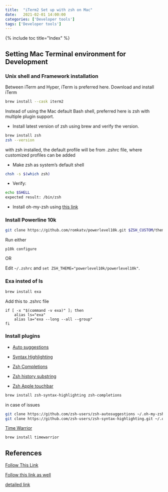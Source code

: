 ```yaml
---
title:  "iTerm2 Set up with zsh on Mac"
date:   2021-02-01 14:00:00
categories: ['Developer tools']
tags: ['Developer tools']
---
```


{% include toc title="Index" %}

## Setting Mac Terminal environment for Development


### Unix shell and Framework installation

Between iTerm and Hyper, iTerm is preferred here. Download and install iTerm

```sh
brew install --cask iterm2 
```

Instead of using the Mac default Bash shell, preferred here is zsh with multiple plugin support.

* Install latest version of zsh using brew and verify the version.

```sh
brew install zsh
zsh --version
```

with zsh installed, the default profile will be from .zshrc file, where customized profiles can be added

* Make zsh as system’s default shell

```sh
chsh -s $(which zsh)
```
* Verify:

```sh
echo $SHELL
expected result: /bin/zsh
```

* Install oh-my-zsh using [this link](https://ohmyz.sh/#install)

### Install Powerline 10k

```sh
git clone https://github.com/romkatv/powerlevel10k.git $ZSH_CUSTOM/themes/powerlevel10k
```
Run either
```
p10k configure
```
OR

Edit `~/.zshrc` and `set ZSH_THEME="powerlevel10k/powerlevel10k"`.

### Exa insted of ls
```sh
brew install exa
```
Add this to .zshrc file

```shell
if [ -x "$(command -v exa)" ]; then
    alias ls="exa"
    alias la="exa --long --all --group"
fi
```
### Install plugins

* [Auto suggestions](https://github.com/zsh-users/zsh-autosuggestions/blob/master/INSTALL.md#oh-my-zsh)

* [Syntax Highlighting](https://github.com/zsh-users/zsh-syntax-highlighting/blob/master/INSTALL.md)

* [Zsh Completions](https://github.com/zsh-users/zsh-completions/#Manual%20installation)

* [Zsh history substring](https://github.com/zsh-users/zsh-history-substring-search)

* [Zsh Apple touchbar](https://github.com/zsh-users/zsh-apple-touchbar)

```sh
brew install zsh-syntax-highlighting zsh-completions
```

in case of issues

```sh
git clone https://github.com/zsh-users/zsh-autosuggestions ~/.oh-my-zsh/custom/plugins/zsh-autosuggestions
git clone https://github.com/zsh-users/zsh-syntax-highlighting.git ~/.oh-my-zsh/custom/plugins/zsh-syntax-highlighting
```

[Time Warrior](https://timewarrior.net/docs/install/)

```sh
brew install timewarrior
```

## References

[Follow This Link](https://medium.com/swlh/power-up-your-terminal-using-oh-my-zsh-iterm2-c5a03f73a9fb)

[Follow this link as well](https://towardsdatascience.com/customising-the-mac-terminal-to-increase-productivity-and-improve-the-interface-894f6d86d573)

[detailed link](https://towardsdatascience.com/the-ultimate-guide-to-your-terminal-makeover-e11f9b87ac99)


